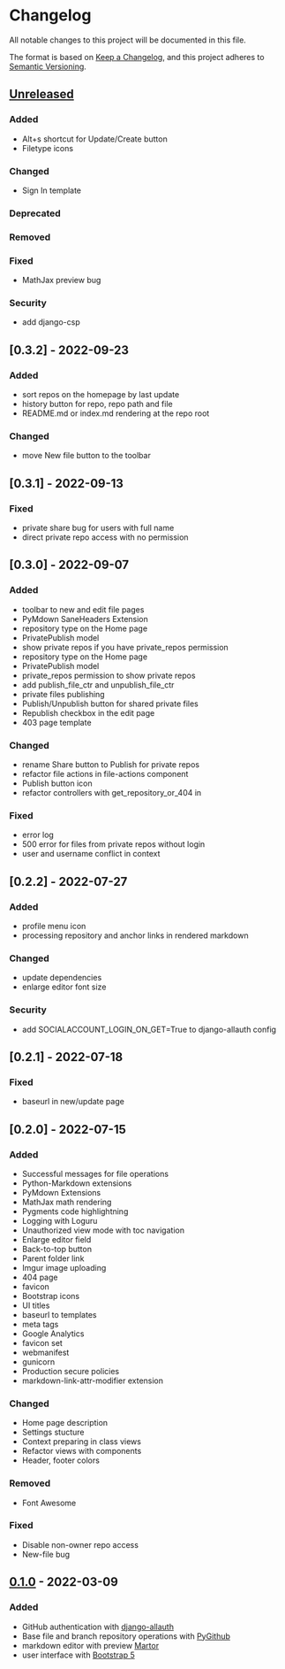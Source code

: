 # Changelog
All notable changes to this project will be documented in this file.

The format is based on [Keep a Changelog](https://keepachangelog.com/en/1.0.0/),
and this project adheres to [Semantic Versioning](https://semver.org/spec/v2.0.0.html).

## [Unreleased]
### Added
- Alt+s shortcut for Update/Create button
- Filetype icons

### Changed
- Sign In template

### Deprecated

### Removed

### Fixed
- MathJax preview bug

### Security
- add django-csp

## [0.3.2] - 2022-09-23
### Added
- sort repos on the homepage by last update
- history button for repo, repo path and file
- README.md or index.md rendering at the repo root

### Changed
- move New file button to the toolbar

## [0.3.1] - 2022-09-13
### Fixed
- private share bug for users with full name
- direct private repo access with no permission

## [0.3.0] - 2022-09-07
### Added
- toolbar to new and edit file pages
- PyMdown SaneHeaders Extension
- repository type on the Home page
- PrivatePublish model
- show private repos if you have private_repos permission
- repository type on the Home page
- PrivatePublish model
- private_repos permission to show private repos
- add publish_file_ctr and unpublish_file_ctr
- private files publishing
- Publish/Unpublish button for shared private files
- Republish checkbox in the edit page
- 403 page template

### Changed
- rename Share button to Publish for private repos
- refactor file actions in file-actions component
- Publish button icon
- refactor controllers with get_repository_or_404 in 

### Fixed
- error log
- 500 error for files from private repos without login
- user and username conflict in context

## [0.2.2] - 2022-07-27
### Added
- profile menu icon
- processing repository and anchor links in rendered markdown

### Changed
- update dependencies
- enlarge editor font size

### Security
- add SOCIALACCOUNT_LOGIN_ON_GET=True to django-allauth config

## [0.2.1] - 2022-07-18
### Fixed
- baseurl in new/update page

## [0.2.0] - 2022-07-15
### Added
- Successful messages for file operations
- Python-Markdown extensions
- PyMdown Extensions
- MathJax math rendering
- Pygments code highlightning
- Logging with Loguru
- Unauthorized view mode with toc navigation
- Enlarge editor field
- Back-to-top button
- Parent folder link
- Imgur image uploading
- 404 page
- favicon
- Bootstrap icons
- UI titles
- baseurl to templates
- meta tags
- Google Analytics
- favicon set
- webmanifest
- gunicorn
- Production secure policies
- markdown-link-attr-modifier extension

### Changed
- Home page description
- Settings stucture
- Context preparing in class views
- Refactor views with components
- Header, footer colors

### Removed
- Font Awesome

### Fixed
- Disable non-owner repo access
- New-file bug

## [0.1.0] - 2022-03-09
### Added
- GitHub authentication with [django-allauth](https://github.com/pennersr/django-allauth) 
- Base file and branch repository operations with [PyGithub](https://github.com/PyGithub/PyGithub)
- markdown editor with preview [Martor](https://github.com/agusmakmun/django-markdown-editor)
- user interface with [Bootstrap 5](https://getbootstrap.com)

[Unreleased]: https://github.com/roman-yatsenko/MarkHub/compare/v0.1.0...HEAD
[0.1.0]: https://github.com/roman-yatsenko/MarkHub/releases/tag/v0.1.0
